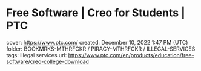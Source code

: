 # Free Software | Creo for Students | PTC

cover: https://www.ptc.com/
created: December 10, 2022 1:47 PM (UTC)
folder: BOOKMRKS-MTHRFCKR / PIRACY-MTHRFCKR / ILLEGAL-SERVICES
tags: illegal services
url: https://www.ptc.com/en/products/education/free-software/creo-college-download